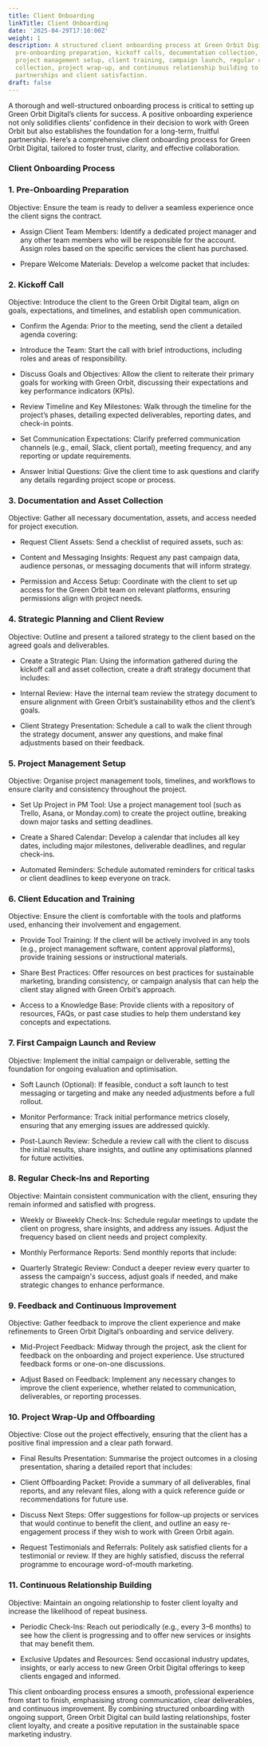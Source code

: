 ```yaml
---
title: Client Onboarding
linkTitle: Client Onboarding
date: '2025-04-29T17:10:00Z'
weight: 1
description: A structured client onboarding process at Green Orbit Digital includes
  pre-onboarding preparation, kickoff calls, documentation collection, strategic planning,
  project management setup, client training, campaign launch, regular check-ins, feedback
  collection, project wrap-up, and continuous relationship building to ensure successful
  partnerships and client satisfaction.
draft: false
---
```



A thorough and well-structured onboarding process is critical to setting up Green Orbit Digital’s clients for success. A positive onboarding experience not only solidifies clients’ confidence in their decision to work with Green Orbit but also establishes the foundation for a long-term, fruitful partnership. Here’s a comprehensive client onboarding process for Green Orbit Digital, tailored to foster trust, clarity, and effective collaboration.

<!-- Unsupported block type: divider -->

### Client Onboarding Process

<!-- Unsupported block type: divider -->

### 1. Pre-Onboarding Preparation

Objective: Ensure the team is ready to deliver a seamless experience once the client signs the contract.

- Assign Client Team Members: Identify a dedicated project manager and any other team members who will be responsible for the account. Assign roles based on the specific services the client has purchased.

- Prepare Welcome Materials: Develop a welcome packet that includes:

<!-- Unsupported block type: divider -->

### 2. Kickoff Call

Objective: Introduce the client to the Green Orbit Digital team, align on goals, expectations, and timelines, and establish open communication.

- Confirm the Agenda: Prior to the meeting, send the client a detailed agenda covering:

- Introduce the Team: Start the call with brief introductions, including roles and areas of responsibility.

- Discuss Goals and Objectives: Allow the client to reiterate their primary goals for working with Green Orbit, discussing their expectations and key performance indicators (KPIs).

- Review Timeline and Key Milestones: Walk through the timeline for the project’s phases, detailing expected deliverables, reporting dates, and check-in points.

- Set Communication Expectations: Clarify preferred communication channels (e.g., email, Slack, client portal), meeting frequency, and any reporting or update requirements.

- Answer Initial Questions: Give the client time to ask questions and clarify any details regarding project scope or process.

<!-- Unsupported block type: divider -->

### 3. Documentation and Asset Collection

Objective: Gather all necessary documentation, assets, and access needed for project execution.

- Request Client Assets: Send a checklist of required assets, such as:

- Content and Messaging Insights: Request any past campaign data, audience personas, or messaging documents that will inform strategy.

- Permission and Access Setup: Coordinate with the client to set up access for the Green Orbit team on relevant platforms, ensuring permissions align with project needs.

<!-- Unsupported block type: divider -->

### 4. Strategic Planning and Client Review

Objective: Outline and present a tailored strategy to the client based on the agreed goals and deliverables.

- Create a Strategic Plan: Using the information gathered during the kickoff call and asset collection, create a draft strategy document that includes:

- Internal Review: Have the internal team review the strategy document to ensure alignment with Green Orbit’s sustainability ethos and the client’s goals.

- Client Strategy Presentation: Schedule a call to walk the client through the strategy document, answer any questions, and make final adjustments based on their feedback.

<!-- Unsupported block type: divider -->

### 5. Project Management Setup

Objective: Organise project management tools, timelines, and workflows to ensure clarity and consistency throughout the project.

- Set Up Project in PM Tool: Use a project management tool (such as Trello, Asana, or Monday.com) to create the project outline, breaking down major tasks and setting deadlines.

- Create a Shared Calendar: Develop a calendar that includes all key dates, including major milestones, deliverable deadlines, and regular check-ins.

- Automated Reminders: Schedule automated reminders for critical tasks or client deadlines to keep everyone on track.

<!-- Unsupported block type: divider -->

### 6. Client Education and Training

Objective: Ensure the client is comfortable with the tools and platforms used, enhancing their involvement and engagement.

- Provide Tool Training: If the client will be actively involved in any tools (e.g., project management software, content approval platforms), provide training sessions or instructional materials.

- Share Best Practices: Offer resources on best practices for sustainable marketing, branding consistency, or campaign analysis that can help the client stay aligned with Green Orbit’s approach.

- Access to a Knowledge Base: Provide clients with a repository of resources, FAQs, or past case studies to help them understand key concepts and expectations.

<!-- Unsupported block type: divider -->

### 7. First Campaign Launch and Review

Objective: Implement the initial campaign or deliverable, setting the foundation for ongoing evaluation and optimisation.

- Soft Launch (Optional): If feasible, conduct a soft launch to test messaging or targeting and make any needed adjustments before a full rollout.

- Monitor Performance: Track initial performance metrics closely, ensuring that any emerging issues are addressed quickly.

- Post-Launch Review: Schedule a review call with the client to discuss the initial results, share insights, and outline any optimisations planned for future activities.

<!-- Unsupported block type: divider -->

### 8. Regular Check-Ins and Reporting

Objective: Maintain consistent communication with the client, ensuring they remain informed and satisfied with progress.

- Weekly or Biweekly Check-Ins: Schedule regular meetings to update the client on progress, share insights, and address any issues. Adjust the frequency based on client needs and project complexity.

- Monthly Performance Reports: Send monthly reports that include:

- Quarterly Strategic Review: Conduct a deeper review every quarter to assess the campaign's success, adjust goals if needed, and make strategic changes to enhance performance.

<!-- Unsupported block type: divider -->

### 9. Feedback and Continuous Improvement

Objective: Gather feedback to improve the client experience and make refinements to Green Orbit Digital’s onboarding and service delivery.

- Mid-Project Feedback: Midway through the project, ask the client for feedback on the onboarding and project experience. Use structured feedback forms or one-on-one discussions.

- Adjust Based on Feedback: Implement any necessary changes to improve the client experience, whether related to communication, deliverables, or reporting processes.

<!-- Unsupported block type: divider -->

### 10. Project Wrap-Up and Offboarding

Objective: Close out the project effectively, ensuring that the client has a positive final impression and a clear path forward.

- Final Results Presentation: Summarise the project outcomes in a closing presentation, sharing a detailed report that includes:

- Client Offboarding Packet: Provide a summary of all deliverables, final reports, and any relevant files, along with a quick reference guide or recommendations for future use.

- Discuss Next Steps: Offer suggestions for follow-up projects or services that would continue to benefit the client, and outline an easy re-engagement process if they wish to work with Green Orbit again.

- Request Testimonials and Referrals: Politely ask satisfied clients for a testimonial or review. If they are highly satisfied, discuss the referral programme to encourage word-of-mouth marketing.

<!-- Unsupported block type: divider -->

### 11. Continuous Relationship Building

Objective: Maintain an ongoing relationship to foster client loyalty and increase the likelihood of repeat business.

- Periodic Check-Ins: Reach out periodically (e.g., every 3–6 months) to see how the client is progressing and to offer new services or insights that may benefit them.

- Exclusive Updates and Resources: Send occasional industry updates, insights, or early access to new Green Orbit Digital offerings to keep clients engaged and informed.

<!-- Unsupported block type: divider -->

This client onboarding process ensures a smooth, professional experience from start to finish, emphasising strong communication, clear deliverables, and continuous improvement. By combining structured onboarding with ongoing support, Green Orbit Digital can build lasting relationships, foster client loyalty, and create a positive reputation in the sustainable space marketing industry.